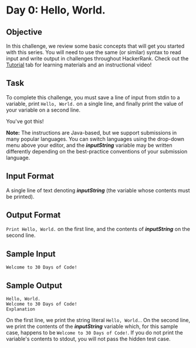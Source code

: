 # Day 0: Hello, World.
## Objective 
In this challenge, we review some basic concepts that will get you started with this series. You will need to use the same (or similar) syntax to read input and write output in challenges throughout HackerRank. Check out the [Tutorial](https://www.hackerrank.com/challenges/30-hello-world/tutorial) tab for learning materials and an instructional video!

## Task 
To complete this challenge, you must save a line of input from stdin to a variable, print `Hello, World.` on a single line, and finally print the value of your variable on a second line.

You've got this!

**Note:** The instructions are Java-based, but we support submissions in many popular languages. You can switch languages using the drop-down menu above your editor, and the **_inputString_** variable may be written differently depending on the best-practice conventions of your submission language.

## Input Format

A single line of text denoting **_inputString_** (the variable whose contents must be printed).

## Output Format

`Print Hello, World.` on the first line, and the contents of **_inputString_** on the second line.

## Sample Input
```
Welcome to 30 Days of Code!
```
## Sample Output
```
Hello, World. 
Welcome to 30 Days of Code!
Explanation
```
On the first line, we print the string literal `Hello, World.`. On the second line, we print the contents of the **_inputString_** variable which, for this sample case, happens to be `Welcome to 30 Days of Code!`. If you do not print the variable's contents to stdout, you will not pass the hidden test case.
